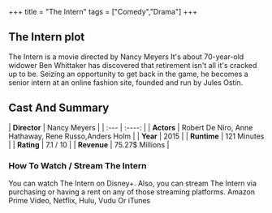 +++
title = "The Intern"
tags = ["Comedy","Drama"]
+++
## The Intern plot
The Intern is a movie directed by Nancy Meyers It's about 70-year-old widower Ben Whittaker has discovered that retirement isn't all it's cracked up to be. Seizing an opportunity to get back in the game, he becomes a senior intern at an online fashion site, founded and run by Jules Ostin.
## Cast And Summary
| **Director**      | Nancy Meyers |
    | :---        |    :----:   |
    |  **Actors** | Robert De Niro, Anne Hathaway, Rene Russo,Anders Holm |
    | **Year**   | 2015    |
    |  **Runtime** | 121 Minutes |
    |  **Rating** | 7.1 / 10 | 
    |  **Revenue** | 75.27$ Millions |
### How To Watch / Stream The Intern
You can watch The Intern on Disney+.
Also, you can stream The Intern via purchasing or having a rent on any of those streaming platforms.
Amazon Prime Video, Netflix, Hulu, Vudu Or iTunes
